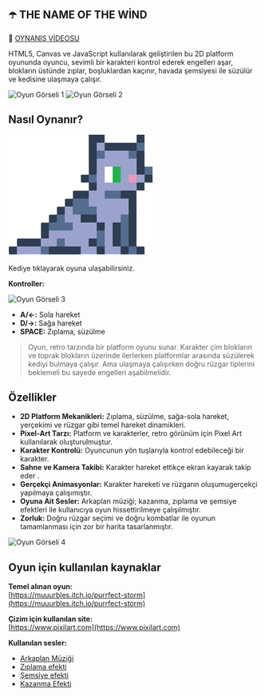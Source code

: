 
## ☂️ THE NAME OF THE WİND
🎥 [OYNANIŞ VİDEOSU ](https://youtu.be/ID7PsjU-G68)

HTML5, Canvas ve JavaScript kullanılarak geliştirilen bu 2D platform oyununda oyuncu, sevimli bir karakteri kontrol ederek engelleri aşar, blokların üstünde zıplar, boşluklardan kaçınır, havada şemsiyesi ile süzülür ve kedisine ulaşmaya çalışır.

![Oyun Görseli 1](https://github.com/ahmetymtkn/photo/blob/main/game_photo_3.png)
![Oyun Görseli 2](https://github.com/ahmetymtkn/photo/blob/main/game_photo_2.png)



##  Nasıl Oynanır?

[![Oyun Görseli 4](https://github.com/ahmetymtkn/ahmetymtkn.github.io/blob/main/img/cat.png?raw=true)](https://ahmetymtkn.github.io)

Kediye tıklayarak oyuna ulaşabilirsiniz.

**Kontroller:**

![Oyun Görseli 3](https://github.com/ahmetymtkn/photo/blob/main/game_photo_1.png)


   * **A/←:** Sola hareket
   * **D/→:** Sağa hareket
   * **SPACE:** Zıplama, süzülme

> Oyun, retro tarzında bir platform oyunu sunar. Karakter çim blokların ve toprak blokların üzerinde ilerlerken platformlar arasında süzülerek kediyi bulmaya çalışır. Ama ulaşmaya çalışırken doğru rüzgar tiplerini beklemeli bu sayede engelleri aşabilmelidir.

## Özellikler

- **2D Platform Mekanikleri:** Zıplama, süzülme, sağa-sola hareket, yerçekimi ve rüzgar gibi temel hareket dinamikleri.
- **Pixel-Art Tarzı:** Platform ve karakterler, retro görünüm için Pixel Art kullanılarak oluşturulmuştur.
- **Karakter Kontrolü:** Oyuncunun yön tuşlarıyla kontrol edebileceği bir karakter.
- **Sahne ve Kamera Takibi:** Karakter hareket ettikçe ekran kayarak takip eder .
- **Gerçekçi Animasyonlar:** Karakter hareketi ve rüzgarın oluşumugerçekçi yapılmaya çalışımıştır.
- **Oyuna Ait Sesler:** Arkaplan müziği; kazanma, zıplama ve şemsiye efektleri ile kullanıcıya oyun hissettirilmeye çalışılmıştır.
- **Zorluk:** Doğru rüzgar seçimi ve doğru kombatlar ile oyunun tamamlanması için zor bir harita tasarlanmıştır.

![Oyun Görseli 4](https://github.com/ahmetymtkn/photo/blob/main/game_photo_4.png)

## Oyun için kullanılan kaynaklar

**Temel alınan oyun:**  
[https://muuurbles.itch.io/purrfect-storm](https://muuurbles.itch.io/purrfect-storm)

**Çizim için kullanılan site:**  
[https://www.pixilart.com](https://www.pixilart.com)

**Kullanılan sesler:**  
- [Arkaplan Müziği](https://www.youtube.com/watch?v=qMEkGgA1QuQ&ab_channel=Musictime)
- [Zıplama efekti](https://youtu.be/auD_fT0KCQg?si=DSLrAO_Jb_jSixY-)
- [Şemsiye efekti](https://youtube.com/shorts/E4Ox6EboAnw?si=ONu8akEYD_8FXHoy)
- [Kazanma Efekti](https://youtu.be/kgMToRGOAT4?si=K_y9c7M4zNd3T11h)


